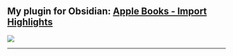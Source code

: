 ## My plugin for Obsidian: [Apple Books - Import Highlights](https://obsidian.md/plugins?id=apple-books-import-highlights)

<a href="https://github.com/bandantonio/obsidian-apple-books-highlights-plugin" target="_blank"><img src="https://github.com/bandantonio/obsidian-apple-books-highlights-plugin/raw/master/plugin-banner.png" /></a>

----

<!-- Last updated: Tue Mar 12 06:11:15 2024 -->